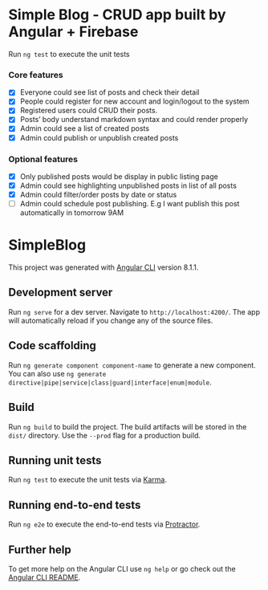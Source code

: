 # Simple Blog - CRUD app built by Angular + Firebase
Run `ng test` to execute the unit tests

### Core features
- [x] Everyone could see list of posts and check their detail
- [x] People could register for new account and login/logout to the system
- [x] Registered users could CRUD their posts.
- [x] Posts’ body understand markdown syntax and could render properly
- [x] Admin could see a list of created posts
- [x] Admin could publish or unpublish created posts

### Optional features
- [x] Only published posts would be display in public listing page
- [x] Admin could see highlighting unpublished posts in list of all posts
- [x] Admin could filter/order posts by date or status
- [ ] Admin could schedule post publishing. E.g I want publish this post automatically in tomorrow 9AM

# SimpleBlog

This project was generated with [Angular CLI](https://github.com/angular/angular-cli) version 8.1.1.

## Development server

Run `ng serve` for a dev server. Navigate to `http://localhost:4200/`. The app will automatically reload if you change any of the source files.

## Code scaffolding

Run `ng generate component component-name` to generate a new component. You can also use `ng generate directive|pipe|service|class|guard|interface|enum|module`.

## Build

Run `ng build` to build the project. The build artifacts will be stored in the `dist/` directory. Use the `--prod` flag for a production build.

## Running unit tests

Run `ng test` to execute the unit tests via [Karma](https://karma-runner.github.io).

## Running end-to-end tests

Run `ng e2e` to execute the end-to-end tests via [Protractor](http://www.protractortest.org/).

## Further help

To get more help on the Angular CLI use `ng help` or go check out the [Angular CLI README](https://github.com/angular/angular-cli/blob/master/README.md).
